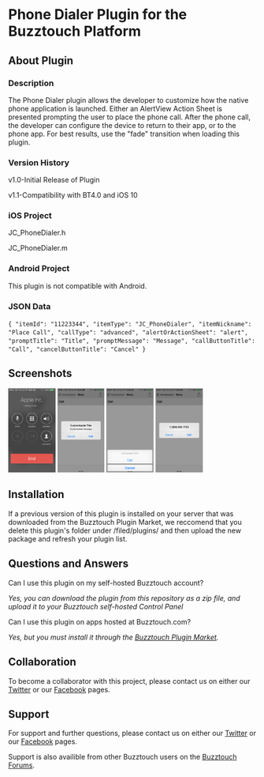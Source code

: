 # Phone Dialer Plugin for the Buzztouch Platform

## About Plugin
### Description
The Phone Dialer plugin allows the developer to customize how the native phone application is launched. Either an AlertView Action Sheet is presented prompting the user to place the phone call. After the phone call, the developer can configure the device to return to their app, or to the phone app. For best results, use the "fade" transition when loading this plugin.

### Version History
v1.0-Initial Release of Plugin

v1.1-Compatibility with BT4.0 and iOS 10

### iOS Project
JC_PhoneDialer.h

JC_PhoneDialer.m

### Android Project
This plugin is not compatible with Android.

### JSON Data
`{
 "itemId": "11223344",
 "itemType": "JC_PhoneDialer",
 "itemNickname": "Place Call",
 "callType": "advanced",
 "alertOrActionSheet": "alert",
 "promptTitle": "Title",
 "promptMessage": "Message",
 "callButtonTitle": "Call",
 "cancelButtonTitle": "Cancel"
}`

## Screenshots

<img src="screenshots/screen-1.png" width="19%"/>
<img src="screenshots/screen-2.png" width="19%"/>
<img src="screenshots/screen-3.png" width="19%"/>
<img src="screenshots/screen-4.png" width="19%"/>

## Installation
If a previous version of this plugin is installed on your server that was downloaded from the Buzztouch Plugin Market, we reccomend that you delete this plugin's folder under /filed/plugins/ and then upload the new package and refresh your plugin list.

## Questions and Answers
Can I use this plugin on my self-hosted Buzztouch account?

*Yes, you can download the plugin from this repository as a zip file, and upload it to your Buzztouch self-hosted Control Panel*

Can I use this plugin on apps hosted at Buzztouch.com?

*Yes, but you must install it through the [Buzztouch Plugin Market](http://www.buzztouch.com/plugins/plugin.php?pid=36034D9ADE974ED4CE7EBE9).*


## Collaboration
To become a collaborator with this project, please contact us on either our [Twitter](http://twitter.com/jakechasan) or our [Facebook](http://facebook.com/jakechasanapps) pages.


## Support
For support and further questions, please contact us on either our [Twitter](http://twitter.com/jakechasan) or our [Facebook](http://facebook.com/jakechasanapps) pages.

Support is also availible from other Buzztouch users on the [Buzztouch Forums](http://www.buzztouch.com/forum/).